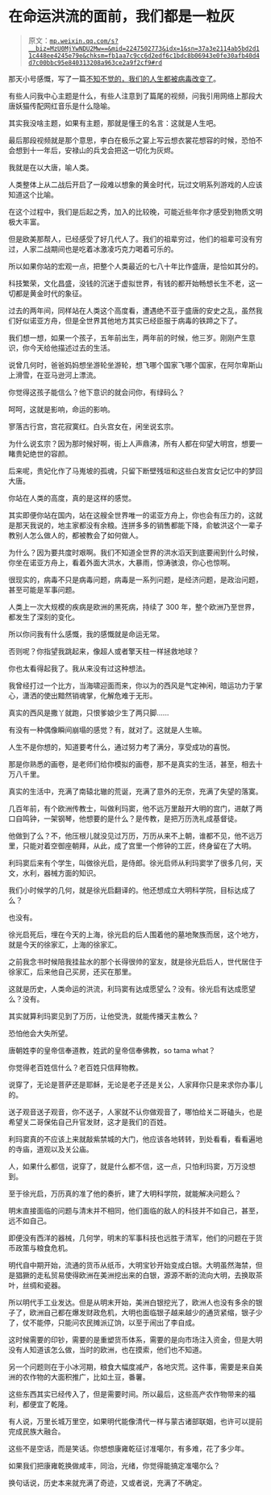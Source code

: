 # 在命运洪流的面前，我们都是一粒灰

> 原文：[`mp.weixin.qq.com/s?__biz=MzU0MjYwNDU2Mw==&mid=2247502773&idx=1&sn=37a3e2114ab5bd2d11c448ee4245e79e&chksm=fb1aa7c9cc6d2edf6c1bdc8b06943e0fe30afb40d4d7c00bbc95e840313208a963ce2a9f2cf9#rd`](http://mp.weixin.qq.com/s?__biz=MzU0MjYwNDU2Mw==&mid=2247502773&idx=1&sn=37a3e2114ab5bd2d11c448ee4245e79e&chksm=fb1aa7c9cc6d2edf6c1bdc8b06943e0fe30afb40d4d7c00bbc95e840313208a963ce2a9f2cf9#rd)

那天小号感慨，写了一篇[不知不觉的，我们的人生都被病毒改变了](http://mp.weixin.qq.com/s?__biz=MzU3NDc5Nzc0NQ==&mid=2247510000&idx=1&sn=d4467fb9e4c65700ef86f097ccbe65cc&chksm=fd2e052eca598c388e6ee8ac1df3aead6b9a126416b665b5ae2abbc7e5a23f27bad4904c6e97&scene=21#wechat_redirect)。 

有些人问我中心主题是什么，有些人注意到了篇尾的视频，问我引用网络上那段大唐妖猫传配网红音乐是什么隐喻。 

其实我没啥主题，如果有主题，那就是懂王的名言：这就是人生吧。 

最后那段视频就是那个意思，李白在极乐之宴上写云想衣裳花想容的时候，恐怕不会想到十一年后，安禄山的兵戈会把这一切化为灰烬。 

我就是在以大唐，喻人类。 

人类整体上从二战后开启了一段难以想象的黄金时代，玩过文明系列游戏的人应该知道这个比喻。 

在这个过程中，我们是后起之秀，加入的比较晚，可能近些年你才感受到物质文明极大丰富。 

但是欧美那帮人，已经感受了好几代人了。我们的祖辈穷过，他们的祖辈可没有穷过，人家二战期间也是吃着冰激凌巧克力喝着可乐的。

所以如果你站的宏观一点，把整个人类最近的七八十年比作盛唐，是恰如其分的。 

科技繁荣，文化昌盛，没钱的沉迷于虚拟世界，有钱的都开始畅想长生不老，这一切都是黄金时代的象征。 

过去的两年间，同样站在人类这个高度看，遭遇绝不亚于盛唐的安史之乱，虽然我们好似诺亚方舟，但是全世界其他地方其实已经臣服于病毒的铁蹄之下了。 

我们想一想，如果一个孩子，五年前出生，两年前的时候，他三岁。刚刚产生意识，你今天给他描述过去的生活。 

说曾几何时，爸爸妈妈想坐游轮坐游轮，想飞哪个国家飞哪个国家，在阿尔卑斯山上滑雪，在亚马逊河上漂流。

你觉得这孩子能信么？他下意识的就会问你，有绿码么？

呵呵，这就是影响，命运的影响。 

寥落古行宫，宫花寂寞红。白头宫女在，闲坐说玄宗。

为什么说玄宗？因为那时候好啊，街上人声鼎沸，所有人都在仰望大明宫，想要一睹贵妃绝世的容颜。 

后来呢，贵妃化作了马嵬坡的孤魂，只留下断壁残垣和这些白发宫女记忆中的梦回大唐。

你站在人类的高度，真的是这样的感觉。 

其实即便你站在国内，站在这艘全世界唯一的诺亚方舟上，你也会有压力的，这就是那天我说的，地主家都没有余粮。连拼多多的销售都能下降，俞敏洪这个一辈子教别人怎么做人的，都被教会了如何做人。

为什么？因为要共度时艰啊。我们不知道全世界的洪水滔天到底要闹到什么时候，你坐在诺亚方舟上，看着外面大洪水，大暴雨，惊涛骇浪，你心也惊啊。 

很现实的，病毒不只是病毒问题，病毒是一系列问题，是经济问题，是政治问题，甚至可能是军事问题。 

人类上一次大规模的疾病是欧洲的黑死病，持续了 300 年，整个欧洲乃至世界，都发生了深刻的变化。 

所以你问我有什么感慨，我的感慨就是命运无常。

否则呢？你指望我跳起来，像超人或者擎天柱一样拯救地球？

你也太看得起我了。我从来没有过这种想法。

我曾经打过一个比方，当海啸迎面而来，你以为的西风是气定神闲，暗运功力于掌心，潇洒的使出黯然销魂掌，化解危难于无形。 

真实的西风是撒丫就跑，只恨爹娘少生了两只脚......

有没有一种偶像瞬间崩塌的感觉？有，就对了。这就是人生嘛。

人生不是你想的，知道要考什么，通过努力考了满分，享受成功的喜悦。 

那是你熟悉的画卷，是老师们给你模拟的画卷，那不是真实的生活，甚至，相去十万八千里。

真实的生活中，充满了南辕北辙的荒诞，充满了意外的无奈，充满了失望的落寞。 

几百年前，有个欧洲传教士，叫做利玛窦，他不远万里敲开大明的宫门，进献了两口自鸣钟，一架钢琴，他想要的是什么？是传教，是把万历洗礼成基督徒。 

他做到了么？不，他压根儿就没见过万历，万历从来不上朝，谁都不见，他不远万里，只能对着空御座朝拜，从此，成了宫里一个修钟的工匠，终身留在了大明。

利玛窦后来有个学生，叫做徐光启，是侍郎。徐光启师从利玛窦学了很多几何，天文，水利，器械方面的知识。 

我们小时候学的几何，就是徐光启翻译的。他还想成立大明科学院，目标达成了么？ 

也没有。

徐光启死后，埋在今天的上海，徐光启的后人围着他的墓地聚族而居，这个地方，就是今天的徐家汇，上海的徐家汇。

之前我念书时候陪我挂盐水的那个长得很帅的室友，就是徐光启后人，世代居住于徐家汇，后来他自己买房，还买在那里。 

这就是历史，人类命运的洪流，利玛窦有达成愿望么？没有。徐光启有达成愿望么？没有。

其实就算利玛窦见到了万历，让他受洗，就能传播天主教么？ 

恐怕他会大失所望。 

唐朝姓李的皇帝信奉道教，姓武的皇帝信奉佛教，so tama what？ 

你觉得老百姓信什么？老百姓只信拜物教。

说穿了，无论是菩萨还是耶稣，无论是老子还是关公，人家拜你只是来求你办事儿的。 

送子观音送子观音，你不送子，人家就不认你做观音了，哪怕给关二哥磕头，也是希望关二哥保佑自己升官发财，这才是我们的百姓。 

利玛窦真的不应该上来就敲紫禁城的大门，他应该各地转转，到处看看，看看遍地的寺庙，道观以及关公庙。 

人，如果什么都信，说穿了，就是什么都不信，这一点，只怕利玛窦，万万没想到。 

至于徐光启，万历真的准了他的奏折，建了大明科学院，就能解决问题么？

明末直接面临的问题与清末并不相同，他们面临的敌人的科技并不如自己，甚至，远不如自己。 

即便没有西洋的器械，几何学，明末的军事科技也远胜于清军，他们的问题在于货币政策与粮食危机。 

明代自中期开始，流通的货币从纸币，大明宝钞开始变成白银。大明虽然海禁，但是猖獗的走私贸易使得欧洲在美洲挖出来的白银，源源不断的流向大明，去换取茶叶，丝绸和瓷器。 

所以明代手工业发达。但是从明末开始，美洲白银挖光了，欧洲人也没有多余的银子了，欧洲自己都在爆发财政危机，大明也面临银子越来越少的通货紧缩，银子少了，仗不能停，只能问农民摊派辽饷，以至于闹出了李自成。 

这时候需要的印钞，需要的是重塑货币体系，需要的是向市场注入资金，但是大明没有人知道该怎么做，当时的欧洲，也在摸索，他们也不知道。 

另一个问题则在于小冰河期，粮食大幅度减产，各地灾荒。这件事，需要是来自美洲的农作物的大面积推广，比如土豆，番薯。 

这些东西其实已经传入了，但是需要时间。所以最后，这些高产农作物带来的福利，都便宜了乾隆。

有人说，万里长城万里空，如果明代能像清代一样与蒙古诸部联姻，也许可以提前完成民族大融合。

这些不是空话，而是笑话。你想想康雍乾征讨准噶尔，有多难，花了多少年。

如果我们把康雍乾换做咸丰，同治，光绪，你觉得能搞定准噶尔么？

换句话说，历史本来就充满了奇迹，又或者说，充满了不确定。